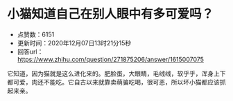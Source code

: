 # 小猫知道自己在别人眼中有多可爱吗？
- 点赞数：6151
- 更新时间：2020年12月07日13时21分15秒
- 回答url：https://www.zhihu.com/question/271875206/answer/1615007075
<body>
 <p data-pid="5NwIpKlo">它知道，因为猫就是这么进化来的。肥脸蛋，大眼睛，毛绒绒，软乎乎，浑身上下都可爱，肉还不能吃。它自古以来就靠卖萌骗吃喝，很可恶，所以坏小猫都应该抓起来亲。</p>
</body>